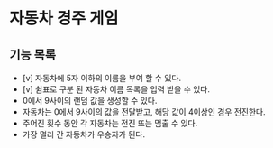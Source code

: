 # 자동차 경주 게임
## 기능 목록
* [v] 자동차에 5자 이하의 이름을 부여 할 수 있다.
* [v] 쉼표로 구분 된 자동차 이름 목록을 입력 받을 수 있다.
* 0에서 9사이의 랜덤 값을 생성할 수 있다. 
* 자동차는 0에서 9사이의 값을 전달받고, 해당 값이 4이상인 경우 전진한다.
* 주어진 횟수 동안 각 자동차는 전진 또는 멈출 수 있다.
* 가장 멀리 간 자동차가 우승자가 된다.
